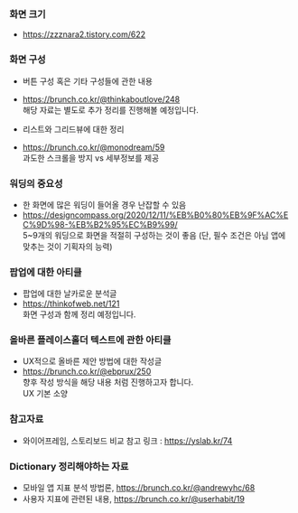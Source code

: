 ### 화면 크기

- https://zzznara2.tistory.com/622

### 화면 구성

- 버튼 구성 혹은 기타 구성들에 관한 내용
- https://brunch.co.kr/@thinkaboutlove/248
<br> 해당 자료는 별도로 추가 정리를 진행해볼 예정입니다.

- 리스트와 그리드뷰에 대한 정리
- https://brunch.co.kr/@monodream/59 
<br> 과도한 스크롤을 방지 vs 세부정보를 제공

### 워딩의 중요성

- 한 화면에 많은 워딩이 들어올 경우 난잡할 수 있음
- https://designcompass.org/2020/12/11/%EB%B0%80%EB%9F%AC%EC%9D%98-%EB%B2%95%EC%B9%99/
<br> 5~9개의 워딩으로 화면을 적절히 구성하는 것이 좋음 (단, 필수 조건은 아님 앱에 맞추는 것이 기획자의 능력)

### 팝업에 대한 아티클

- 팝업에 대한 날카로운 분석글
- https://thinkofweb.net/121
<br> 화면 구성과 함께 정리 예정입니다.

### 올바른 플레이스홀더 텍스트에 관한 아티클

- UX적으로 올바른 제안 방법에 대한 작성글
- https://brunch.co.kr/@ebprux/250
<br> 향후 작성 방식을 해당 내용 처럼 진행하고자 합니다.
<br> UX 기본 소양


### 참고자료 
- 와이어프레임, 스토리보드 비교 참고 링크 : https://yslab.kr/74

### Dictionary 정리해야하는 자료
- 모바일 앱 지표 분석 방법론, https://brunch.co.kr/@andrewyhc/68
- 사용자 지표에 관련된 내용, https://brunch.co.kr/@userhabit/19